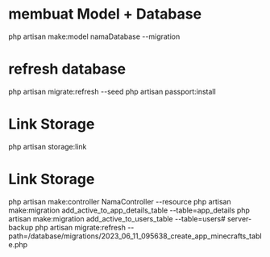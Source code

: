 # membuat Model + Database

php artisan make:model namaDatabase --migration

# refresh database

php artisan migrate:refresh --seed
php artisan passport:install

# Link Storage

php artisan storage:link

# Link Storage 

php artisan make:controller NamaController --resource
php artisan make:migration add_active_to_app_details_table --table=app_details
php artisan make:migration add_active_to_users_table --table=users# server-backup
php artisan migrate:refresh --path=/database/migrations/2023_06_11_095638_create_app_minecrafts_table.php

